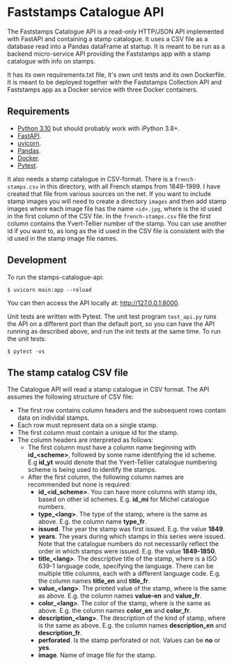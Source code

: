 # Faststamps Catalogue API

The Faststamps Catalogue API is a read-only HTTP/JSON API implemented with FastAPI and containing a stamp catalogue. It uses a CSV file as a database read into a Pandas dataFrame at startup. It is meant to be run as a backend micro-service API providing the Faststamps app with a stamp catalogue with info on stamps.

It has its own requirements.txt file, it's own unit tests and its own Dockerfile. It is meant to be deployed together with the Faststamps Collection API and Faststamps app as a Docker service with three Docker containers.

## Requirements

 * [Python 3.10](https://www.python.org/) but should probably work with iPython 3.8+.
 * [FastAPI](https://fastapi.tiangolo.com/).
 * [uvicorn](https://www.uvicorn.org).
 * [Pandas](https://pandas.pydata.org/).
 * [Docker](https://www.docker.com).
 * [Pytest](https://docs.pytest.org).

It also needs a stamp catalogue in CSV-format. There is a `french-stamps.csv` in this directory, with all French stamps from 1849-1999. I have created that file from various sources on the net. If you want to include stamp images you will need to create a directory `images` and then add stamp images where each image file has the name `<id>.jpg`, where <id> is the id used in the first column of the CSV file. In the `french-stamps.csv` file the first column contains the Yvert-Tellier number of the stamp. You can use another id if you want to, as long as the id used in the CSV file is consistent with the id used in the stamp image file names.

## Development

To run the stamps-catalogue-api:
```
$ uvicorn main:app --reload
```

You can then access the API locally at: http://127.0.0.1:8000.

Unit tests are written with Pytest. The unit test program `test_api.py` runs the API on a different port than the default port, so you can have the API running as described above, and run the init tests at the same time. To run the unit tests:
```
$ pytest -vs
```

## The stamp catalog CSV file

The Catalogue API will read a stamp catalogue in CSV format. The API assumes the following structure of CSV file:

* The first row contains column headers and the subsequent rows contain data on individal stamps.
* Each row must represent data on a single stamp.
* The first column must contain a unique id for the stamp.
* The column headers are interpreted as follows:
  * The first column must have a column name beginning with **id_\<scheme\>**, followed by some name identifying the id scheme. E.g **id_yt** would denote that the Yvert-Tellier catalogue numbering scheme is being used to identify the stamps.
  * After the first column, the following column names are recommended but none is required:
    - **id_\<id_scheme\>**. You can have more columns with stamp ids, based on other id schemes. E.g. **id_mi** for Michel catalogue numbers.
    - **type_\<lang\>**. The type of the stamp, where <lang> is the same as above. E.g. the column name **type_fr**.
    - **issued**. The year the stamp was first issued. E.g. the value **1849**.
    - **years**. The years during which stamps in this series were issued. Note that the catalogue numbers do not necessarily reflect the order in which stamps were issued. E.g. the value **1849-1850**.
    - **title_\<lang\>**. The descriptive title of the stamp, where <lang> is a ISO 639-1 language code, specifying the language. There can be multiple title columns, each with a different language code. E.g. the column names **title_en** and **title_fr**.
    - **value_\<lang\>**. The printed value of the stamp, where <lang> is the same as above. E.g. the column names **value-en** and **value_fr**.
    - **color_\<lang\>**. The color of the stamp, where <lang> is the same as above. E.g. the column names **color_en** and **color_fr**.
    - **description_\<lang\>**. The description of the kind of stamp, where <lang> is the same as above. E.g. the column names **description_en** and **description_fr**.
    - **perforated**. Is the stamp perforated or not. Values can be **no** or **yes**.
    - **image**. Name of image file for the stamp.

